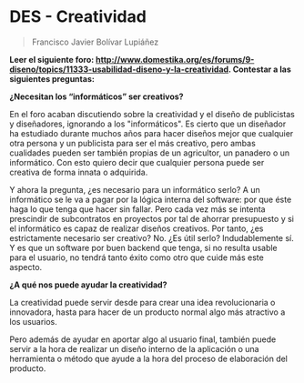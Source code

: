 # DES - Creatividad

> Francisco Javier Bolívar Lupiáñez

**Leer el siguiente foro: http://www.domestika.org/es/forums/9-diseno/topics/11333-usabilidad-diseno-y-la-creatividad. Contestar a las siguientes preguntas:**

**¿Necesitan los “informáticos” ser creativos?**

En el foro acaban discutiendo sobre la creatividad y el diseño de publicistas y diseñadores, ignorando a los "informáticos". Es cierto que un diseñador ha estudiado durante muchos años para hacer diseños mejor que cualquier otra persona y un publicista para ser el más creativo, pero ambas cualidades pueden ser también propias de un agricultor, un panadero o un informático. Con esto quiero decir que cualquier persona puede ser creativa de forma innata o adquirida.

Y ahora la pregunta, ¿es necesario para un informático serlo? A un informático se le va a pagar por la lógica interna del software: por que éste haga lo que tenga que hacer sin fallar. Pero cada vez más se intenta prescindir de subcontratos en proyectos por tal de ahorrar presupuesto y si el informático es capaz de realizar diseños creativos. Por tanto, ¿es estrictamente necesario ser creativo? No. ¿Es útil serlo? Indudablemente sí. Y es que un software por buen backend que tenga, si no resulta usable para el usuario, no tendrá tanto éxito como otro que cuide más este aspecto.

**¿A qué nos puede ayudar la creatividad?**

La creatividad puede servir desde para crear una idea revolucionaria o innovadora, hasta para hacer de un producto normal algo más atractivo a los usuarios.

Pero además de ayudar en aportar algo al usuario final, también puede servir a la hora de realizar un diseño interno de la aplicación o una herramienta o método que ayude a la hora del proceso de elaboración del producto.
